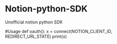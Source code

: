 # Notion-python-SDK
Unofficial notion python SDK

#Usage
def oauth():
    x = connect(NOTION_CLIENT_ID, REDIRECT_URL,STATE)
    print(x)
